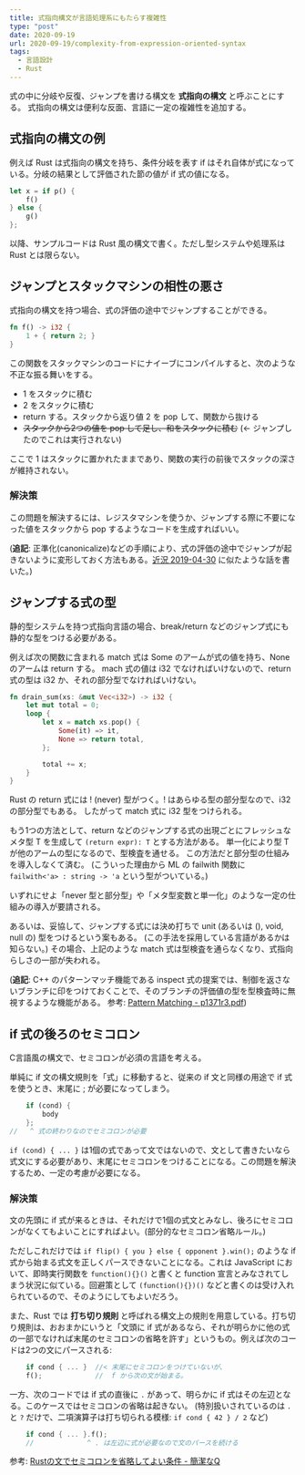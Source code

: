 ```yaml
---
title: 式指向構文が言語処理系にもたらす複雑性
type: "post"
date: 2020-09-19
url: 2020-09-19/complexity-from-expression-oriented-syntax
tags:
  - 言語設計
  - Rust
---
```


式の中に分岐や反復、ジャンプを書ける構文を **式指向の構文** と呼ぶことにする。
式指向の構文は便利な反面、言語に一定の複雑性を追加する。

<!--more-->

## 式指向の構文の例

例えば Rust は式指向の構文を持ち、条件分岐を表す if はそれ自体が式になっている。分岐の結果として評価された節の値が if 式の値になる。

```rust
let x = if p() {
    f()
} else {
    g()
};
```

以降、サンプルコードは Rust 風の構文で書く。ただし型システムや処理系は Rust とは限らない。

## ジャンプとスタックマシンの相性の悪さ

式指向の構文を持つ場合、式の評価の途中でジャンプすることができる。

```rust
fn f() -> i32 {
    1 + { return 2; }
}
```

この関数をスタックマシンのコードにナイーブにコンパイルすると、次のような不正な振る舞いをする。

- 1 をスタックに積む
- 2 をスタックに積む
- return する。スタックから返り値 2 を pop して、関数から抜ける
- ~~スタックから2つの値を pop して足し、和をスタックに積む~~ (← ジャンプしたのでこれは実行されない)

ここで 1 はスタックに置かれたままであり、関数の実行の前後でスタックの深さが維持されない。

### 解決策

この問題を解決するには、レジスタマシンを使うか、ジャンプする際に不要になった値をスタックから pop するようなコードを生成すればいい。

(**追記**: 正準化(canonicalize)などの手順により、式の評価の途中でジャンプが起きないように変形しておく方法もある。[近況 2019-04-30](/blog/2019-04-30/diary/) に似たような話を書いた。)

## ジャンプする式の型

静的型システムを持つ式指向言語の場合、break/return などのジャンプ式にも静的な型をつける必要がある。

例えば次の関数に含まれる match 式は Some のアームが式の値を持ち、None のアームは return する。
mach 式の値は i32 でなければいけないので、return 式の型は i32 か、それの部分型でなければいけない。

```rust
fn drain_sum(xs: &mut Vec<i32>) -> i32 {
    let mut total = 0;
    loop {
        let x = match xs.pop() {
            Some(it) => it,
            None => return total,
        };

        total += x;
    }
}
```

Rust の return 式には ! (never) 型がつく。! はあらゆる型の部分型なので、i32 の部分型でもある。
したがって match 式に i32 型をつけられる。

もう1つの方法として、return などのジャンプする式の出現ごとにフレッシュなメタ型 T を生成して `(return expr): T` とする方法がある。
単一化により型 T が他のアームの型になるので、型検査を通せる。
この方法だと部分型の仕組みを導入しなくて済む。
(こういった理由から ML の failwith 関数に `failwith<'a> : string -> 'a` という型がついている。)

いずれにせよ「never 型と部分型」や「メタ型変数と単一化」のような一定の仕組みの導入が要請される。

あるいは、妥協して、ジャンプする式には決め打ちで unit (あるいは (), void, null の) 型をつけるという案もある。
(この手法を採用している言語があるかは知らない。)
その場合、上記のような match 式は型検査を通らなくなり、式指向らしさの一部が失われる。

(**追記**: C++ のパターンマッチ機能である inspect 式の提案では、制御を返さないブランチに印をつけておくことで、そのブランチの評価値の型を型検査時に無視するような機能がある。
参考: [Pattern Matching - p1371r3.pdf](http://www.open-std.org/jtc1/sc22/wg21/docs/papers/2020/p1371r3.pdf))

## if 式の後ろのセミコロン

C言語風の構文で、セミコロンが必須の言語を考える。

単純に if 文の構文規則を「式」に移動すると、従来の if 文と同様の用途で if 式を使うとき、末尾に ; が必要になってしまう。

```rust
    if (cond) {
        body
    };
//   ^ 式の終わりなのでセミコロンが必要
```

`if (cond) { ... }` は1個の式であって文ではないので、文として書きたいなら式文にする必要があり、末尾にセミコロンをつけることになる。この問題を解決するため、一定の考慮が必要になる。

### 解決策

文の先頭に if 式が来るときは、それだけで1個の式文とみなし、後ろにセミコロンがなくてもよいことにすればよい。(部分的なセミコロン省略ルール。)

ただしこれだけでは `if flip() { you } else { opponent }.win();` のような if 式から始まる式文を正しくパースできないことになる。これは JavaScript において、即時実行関数を `function(){}()` と書くと function 宣言とみなされてしまう状況に似ている。回避策として `(function(){})()` などと書くのは受け入れられているので、そのようにしてもよいだろう。

また、Rust では **打ち切り規則** と呼ばれる構文上の規則を用意している。打ち切り規則は、おおまかにいうと「文頭に if 式があるなら、それが明らかに他の式の一部でなければ末尾のセミコロンの省略を許す」というもの。例えば次のコードは2つの文にパースされる:

```rust
    if cond { ... }  //< 末尾にセミコロンをつけていないが、
    f();             //  f から次の文が始まる。
```

一方、次のコードでは if 式の直後に `.` があって、明らかに if 式はその左辺となる。このケースではセミコロンの省略は起きない。
(特別扱いされているのは `.` と `?` だけで、二項演算子は打ち切られる模様: `if cond { 42 } / 2` など)

```rust
    if cond { ... }.f();
    //             ^ . は左辺に式が必要なので文のパースを続ける
```

参考: [Rustの文でセミコロンを省略してよい条件 - 簡潔なQ](https://qnighy.hatenablog.com/entry/2017/04/22/070000)
